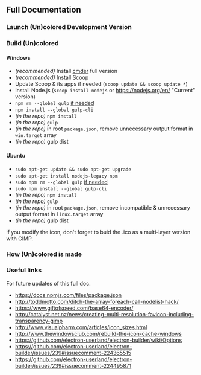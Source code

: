 ## Full Documentation


### Launch (Un)colored Development Version



### Build (Un)colored

#### Windows
- *(recommended)* Install [cmder](http://cmder.net/) full version
- *(recommended)* Install [Scoop](http://scoop.sh/)
- Update Scoop & its apps if needed (`scoop update && scoop update *`)
- Install Node.js (`scoop install nodejs` or https://nodejs.org/en/ "Current" version)
- `npm rm --global gulp` [if needed](https://github.com/gulpjs/gulp/blob/master/docs/getting-started.md#1-install-gulp-globally)
- `npm install --global gulp-cli`
- *(in the repo)* `npm install`
- *(in the repo)* `gulp`
- *(in the repo)* in root `package.json`, remove unnecessary output format in `win.target` array
- *(in the repo)* gulp dist

#### Ubuntu
- `sudo apt-get update && sudo apt-get upgrade`
- `sudo apt-get install nodejs-legacy npm`
- `sudo npm rm --global gulp` [if needed](https://github.com/gulpjs/gulp/blob/master/docs/getting-started.md#1-install-gulp-globally)
- `sudo npm install --global gulp-cli`
- *(in the repo)* `npm install`
- *(in the repo)* `gulp`
- *(in the repo)* in root `package.json`, remove incompatible & unnecessary output format in `linux.target` array
- *(in the repo)* gulp dist


if you modify the icon, don't forget to buid the .ico as a multi-layer version with GIMP.



### How (Un)colored is made



### Useful links

For future updates of this full doc.

- https://docs.npmjs.com/files/package.json
- http://toddmotto.com/ditch-the-array-foreach-call-nodelist-hack/
- https://www.giftofspeed.com/base64-encoder/
- http://catalyst.net.nz/news/creating-multi-resolution-favicon-including-transparency-gimp
- http://www.visualpharm.com/articles/icon_sizes.html
- http://www.thewindowsclub.com/rebuild-the-icon-cache-windows
- https://github.com/electron-userland/electron-builder/wiki/Options
- https://github.com/electron-userland/electron-builder/issues/239#issuecomment-224365515
- https://github.com/electron-userland/electron-builder/issues/239#issuecomment-224495871
